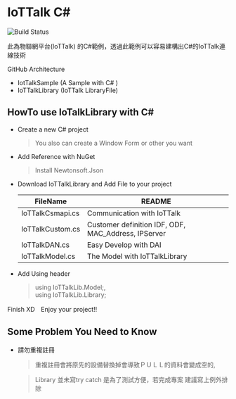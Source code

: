 # IoTTalk C#
![Build Status](https://travis-ci.org/joemccann/dillinger.svg?branch=master)

此為物聯網平台(IoTTalk) 的C#範例，透過此範例可以容易建構出C#的IoTTalk連線技術

GitHub Architecture
  - IotTalkSample (A Sample with C# )
  - IoTTalkLibrary (IoTTalk LibraryFile)

## HowTo use IoTalkLibrary with C#
  - Create a new C# project 
    
    >You also can create a Window Form or other you want
  - Add Reference with NuGet
    
    >Install Newtonsoft.Json
  - Download IoTTalkLibrary and Add File to your project
  
    | FileName | README |
    | ------ | ------ |
    | IoTTalkCsmapi.cs | Communication with IoTTalk |
    | IoTTalkCustom.cs | Customer definition IDF, ODF, MAC_Address, IPServer |
    | IoTTalkDAN.cs | Easy Develop with DAI |
    | IoTTalkModel.cs | The Model with IoTTalkLibrary |

  - Add Using header
    >using IoTTalkLib.Model;,    
    >using IoTTalkLib.Library;
    
Finish XD　Enjoy your project!!

## Some Problem You Need to Know
  - 請勿重複註冊
  
    >重複註冊會將原先的設備替換掉會導致ＰＵＬＬ的資料會變成空的,
    
    >Library 並未寫try catch 是為了測試方便，若完成專案 建議寫上例外排除
    
